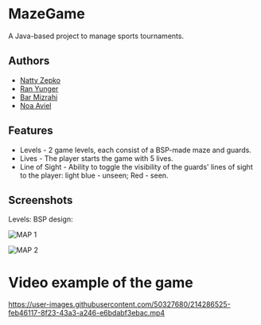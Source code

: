# MazeGame

A Java-based project to manage sports tournaments.

## Authors

- [Natty Zepko](https://github.com/NattyZepko)
- [Ran Yunger](https://github.com/RanYunger)
- [Bar Mizrahi](https://github.com/barmizrahi)
- [Noa Aviel](https://github.com/noaaviel)
 
## Features

- Levels - 2 game levels, each consist of a BSP-made maze and guards.
- Lives - The player starts the game with 5 lives.
- Line of Sight - Ability to toggle the visibility of the guards' lines of sight to the player: light blue - unseen; Red - seen.

## Screenshots

Levels: BSP design:

![MAP 1](https://user-images.githubusercontent.com/62587988/220644949-699b5f22-5e6f-4587-9d8f-97abb5ec17dd.png)

![MAP 2](https://user-images.githubusercontent.com/50327680/212556984-223cd8df-0be9-4e85-8642-62d98b6bb9ee.png)

# Video example of the game

https://user-images.githubusercontent.com/50327680/214286525-feb46117-8f23-43a3-a246-e6bdabf3ebac.mp4
